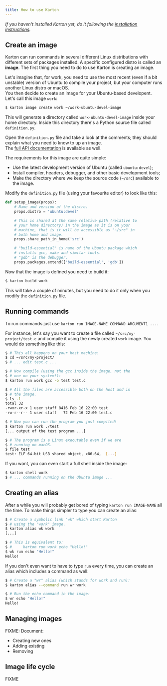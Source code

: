 ```yaml
---
title: How to use Karton
---
```


*If you haven't installed Karton yet, do it following the [installation instructions](install.md).*


Create an image
---------------

Karton can run commands in several different Linux distributions with different sets of packages installed. A specific configured distro is called an **image**.
The first thing you need to do to use Karton is creating an image.

Let's imagine that, for work, you need to use the most recent (even if a bit unstable) version of Ubuntu to compile your project, but your computer runs another Linux distro or macOS.<br>
You then decide to create an image for your Ubuntu-based developent. Let's call this image `work`:

```sh
$ karton image create work ~/work-ubuntu-devel-image
```

This will generate a directory called `work-ubuntu-devel-image` inside your home directory. Inside this directory there's a Python source file called `definition.py`.

Open the `definition.py` file and take a look at the comments; they should explain what you need to know to up an image.<br>
The [full API documentation](https://github.com/karton/karton/blob/master/docs/props.md) is available as well.

The requirements for this image are quite simple:

* Use the latest development version of Ubuntu (called `ubuntu:devel`);
* Install compiler, headers, debugger, and other basic development tools;
* Make the directory where we keep the source code (`~/src`) available to the image.

Modify the `definition.py` file (using your favourite editor) to look like this:

```python
def setup_image(props):
    # Name and version of the distro.
    props.distro = 'ubuntu:devel'

    # This is shared at the same relative path (relative to
    # your home directory) in the image as it is on your
    # machine, that is it will be accessible as "~/src" in
    # both home and image.
    props.share_path_in_home('src')

    # "build-essential" is name of the Ubuntu package which
    # installs gcc, make and similar tools.
    # "gdb" is the debugger.
    props.packages.extend(['build-essential', 'gdb'])
```

Now that the image is defined you need to build it:

```sh
$ karton build work
```

This will take a couple of minutes, but you need to do it only when you modify the `definition.py` file.


Running commands
----------------

To run commands just use `karton run IMAGE-NAME COMMAND ARGUMENT1 ...`.

For instance, let's say you want to create a file called `~/src/my-project/test.c` and compile it using the newly created `work` image. You would do something like this:

```sh
$ # This all happens on your host machine:
$ cd ~/src/my-project/
$ # ... edit test.c ...

$ # Now compile (using the gcc inside the image, not the
$ # one on your system!):
$ karton run work gcc -o test test.c

$ # All the files are accessible both on the host and in
$ # the image.
$ ls -l
total 32
-rwxr-xr-x 1 user staff 8416 Feb 16 22:00 test
-rw-r--r-- 1 user staff   72 Feb 16 22:00 test.c

$ # Now you can run the program you just compiled!
$ karton run work ./test
[... output of the test program ...]

$ # The program is a Linux executable even if we are
$ # running on macOS.
$ file test
test: ELF 64-bit LSB shared object, x86-64,  [...]
```

If you want, you can even start a full shell inside the image:

```sh
$ karton shell work
$ # ... commands running on the Ubuntu image ...
```


Creating an alias
-----------------

After a while you will probably get bored of typing `karton run IMAGE-NAME` all the time. To make things simpler to type you can create an alias:

```sh
$ # Create a symbolic link "wk" which start Karton
$ # using the "work" image.
$ karton alias wk work
[...]

$ # This is equivalent to:
$ #     karton run work echo "Hello!"
$ wk run echo "Hello!"
Hello!
```

If you don't even want to have to type `run` every time, you can create an alias which includes a command as well:

```sh
$ # Create a "wr" alias (which stands for work and run):
$ karton alias --command run wr work

$ # Run the echo command in the image:
$ wr echo "Hello!"
Hello!
```


Managing images
---------------

FIXME: Document:

* Creating new ones
* Adding existing
* Removing


Image life cycle
----------------

FIXME
